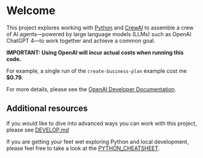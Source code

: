 # Welcome

This project explores working with [Python](https://www.python.org/) and [CrewAI](https://www.crewai.com/) to assemble a crew of AI agents—powered by large language models (LLMs) such as OpenAI ChatGPT 4—to work together and achieve a common goal.

**IMPORTANT: Using OpenAI will incur actual costs when running this code.**

For example, a single run of the `create-business-plan` example cost me **$0.79**.

For more details, please see the [OpenAI Developer Documentation](https://platform.openai.com/docs/overview).

## Additional resources

If you would like to dive into advanced ways you can work with this project, please see [DEVELOP.md](./DEVELOP.md)

If you are getting your feet wet exploring Python and local development, please feel free to take a look at the [PYTHON_CHEATSHEET](./PYTHON_CHEATSHEET.md).

